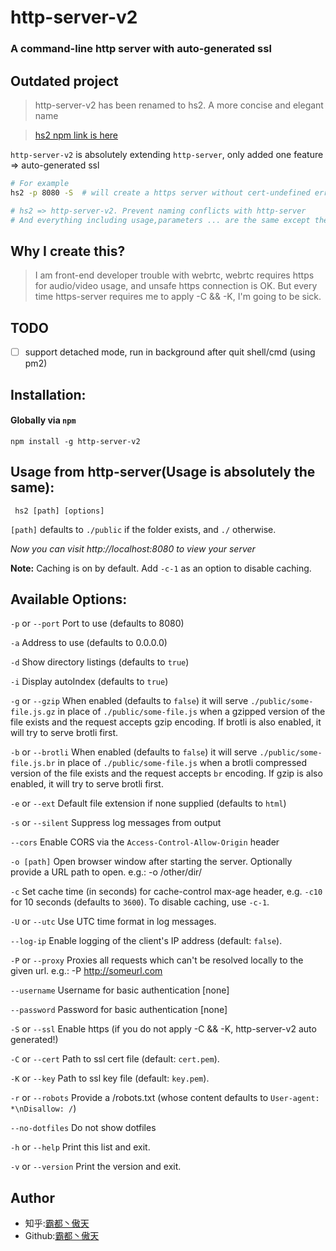 # http-server-v2 
### A command-line http server with auto-generated ssl

## Outdated project
> http-server-v2 has been renamed to hs2. A more concise and elegant name

> [hs2 npm link is here](https://www.npmjs.com/package/http-server-v2) 

`http-server-v2` is absolutely extending `http-server`, only added one feature => auto-generated ssl

```bash
# For example 
hs2 -p 8080 -S  # will create a https server without cert-undefined error

# hs2 => http-server-v2. Prevent naming conflicts with http-server
# And everything including usage,parameters ... are the same except the installation!
```

## Why I create this?
> I am front-end developer trouble with webrtc, webrtc requires https for audio/video usage, and unsafe https connection is OK.
> But every time https-server requires me to apply -C && -K, I'm going to be sick.

## TODO
* [ ] support detached mode, run in background after quit shell/cmd (using pm2)  

## Installation:

#### Globally via `npm`

    npm install -g http-server-v2


## Usage from http-server(Usage is absolutely the same):

     hs2 [path] [options]

`[path]` defaults to `./public` if the folder exists, and `./` otherwise.

*Now you can visit http://localhost:8080 to view your server*

**Note:** Caching is on by default. Add `-c-1` as an option to disable caching.

## Available Options:

`-p` or `--port` Port to use (defaults to 8080)

`-a` Address to use (defaults to 0.0.0.0)

`-d` Show directory listings (defaults to `true`)

`-i` Display autoIndex (defaults to `true`)

`-g` or `--gzip` When enabled (defaults to `false`) it will serve `./public/some-file.js.gz` in place of `./public/some-file.js` when a gzipped version of the file exists and the request accepts gzip encoding. If brotli is also enabled, it will try to serve brotli first.

`-b` or `--brotli` When enabled (defaults to `false`) it will serve `./public/some-file.js.br` in place of `./public/some-file.js` when a brotli compressed version of the file exists and the request accepts `br` encoding. If gzip is also enabled, it will try to serve brotli first.

`-e` or `--ext` Default file extension if none supplied (defaults to `html`)

`-s` or `--silent` Suppress log messages from output

`--cors` Enable CORS via the `Access-Control-Allow-Origin` header

`-o [path]` Open browser window after starting the server. Optionally provide a URL path to open. e.g.: -o /other/dir/

`-c` Set cache time (in seconds) for cache-control max-age header, e.g. `-c10` for 10 seconds (defaults to `3600`). To disable caching, use `-c-1`.

`-U` or `--utc` Use UTC time format in log messages.

`--log-ip` Enable logging of the client's IP address (default: `false`).

`-P` or `--proxy` Proxies all requests which can't be resolved locally to the given url. e.g.: -P http://someurl.com

`--username` Username for basic authentication [none]

`--password` Password for basic authentication [none]

`-S` or `--ssl` Enable https (if you do not apply -C && -K, http-server-v2 auto generated!)

`-C` or `--cert` Path to ssl cert file (default: `cert.pem`).

`-K` or `--key` Path to ssl key file (default: `key.pem`).

`-r` or `--robots` Provide a /robots.txt (whose content defaults to `User-agent: *\nDisallow: /`)

`--no-dotfiles` Do not show dotfiles

`-h` or `--help` Print this list and exit.

`-v` or `--version` Print the version and exit.


## Author
* 知乎:[霸都丶傲天](https://www.zhihu.com/people/AJLoveChina)
* Github:[霸都丶傲天](https://github.com/ajlovechina)
